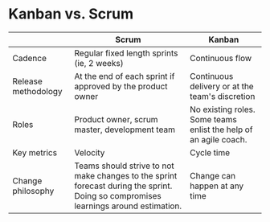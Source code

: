 # Kanban vs. Scrum

|                     | Scrum                                                                                                                               | Kanban                                                           |
| ------------------- | ----------------------------------------------------------------------------------------------------------------------------------- | ---------------------------------------------------------------- |
| Cadence             | Regular fixed length sprints (ie, 2 weeks)                                                                                          |  Continuous flow                                                 |
| Release methodology | At the end of each sprint if approved by the product owner                                                                          | Continuous delivery or at the team's discretion                  |
| Roles               | Product owner, scrum master, development team                                                                                       | No existing roles. Some teams enlist the help of an agile coach. |
| Key metrics         | Velocity                                                                                                                            | Cycle time                                                       |
| Change philosophy   | Teams should strive to not make changes to the sprint forecast during the sprint. Doing so compromises learnings around estimation. | Change can happen at any time                                    |


